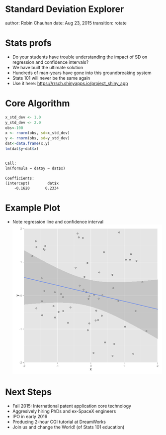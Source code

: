 Standard Deviation Explorer
========================================================
author: Robin Chauhan
date: Aug 23, 2015
transition: rotate

Stats profs
========================================================
 - Do your students have trouble understanding the impact of SD on regression and confidence intervals?
 - We have built the ultimate solution 
 - Hundreds of man-years have gone into this groundbreaking system
 - Stats 101 will never be the same again
 - Use it here: https://rrsch.shinyapps.io/project_shiny_app

Core Algorithm
========================================================


```r
x_std_dev <- 1.0
y_std_dev <- 2.0
obs<-100
x <- rnorm(obs, sd=x_std_dev)
y <- rnorm(obs, sd=y_std_dev)
dat<-data.frame(x,y)
lm(dat$y~dat$x)
```

```

Call:
lm(formula = dat$y ~ dat$x)

Coefficients:
(Intercept)        dat$x  
    -0.1620       0.2334  
```

Example Plot
========================================================
 - Note regression line and confidence interval
![plot of chunk unnamed-chunk-2](project-figure/unnamed-chunk-2-1.png) 


Next Steps
========================================================
- Fall 2015: International patent application core technology
- Aggresively hiring PhDs and ex-SpaceX engineers
- IPO in early 2016
- Producing 2-hour CGI tutorial at DreamWorks
- Join us and change the World! (of Stats 101 education)
